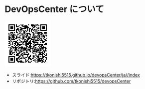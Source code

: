 # DevOpsCenter について

![qrcode](contents/ja/images/qrcode.png)

- スライド:https://tkonishi5515.github.io/devopsCenter/ja//index
- リポジトリ:https://github.com/tkonishi5515/devopsCenter
